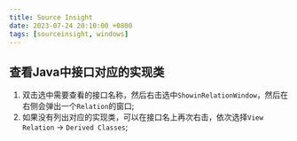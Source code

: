 ```yaml
---
title: Source Insight
date: 2023-07-24 20:10:00 +0800
tags: [sourceinsight, windows]
---
```

## 查看Java中接口对应的实现类

1. 双击选中需要查看的接口名称，然后右击选中`ShowinRelationWindow`，然后在右侧会弹出一个`Relation`的窗口;
2. 如果没有列出对应的实现类，可以在接口名上再次右击，依次选择`View Relation` -> `Derived Classes`;
